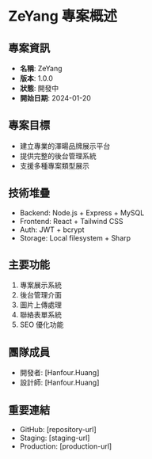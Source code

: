 # ZeYang 專案概述

## 專案資訊
- **名稱**: ZeYang
- **版本**: 1.0.0
- **狀態**: 開發中
- **開始日期**: 2024-01-20

## 專案目標
- 建立專業的澤暘品牌展示平台
- 提供完整的後台管理系統
- 支援多種專案類型展示

## 技術堆疊
- Backend: Node.js + Express + MySQL
- Frontend: React + Tailwind CSS
- Auth: JWT + bcrypt
- Storage: Local filesystem + Sharp

## 主要功能
1. 專案展示系統
2. 後台管理介面
3. 圖片上傳處理
4. 聯絡表單系統
5. SEO 優化功能

## 團隊成員
- 開發者: [Hanfour.Huang]
- 設計師: [Hanfour.Huang]

## 重要連結
- GitHub: [repository-url]
- Staging: [staging-url]
- Production: [production-url]